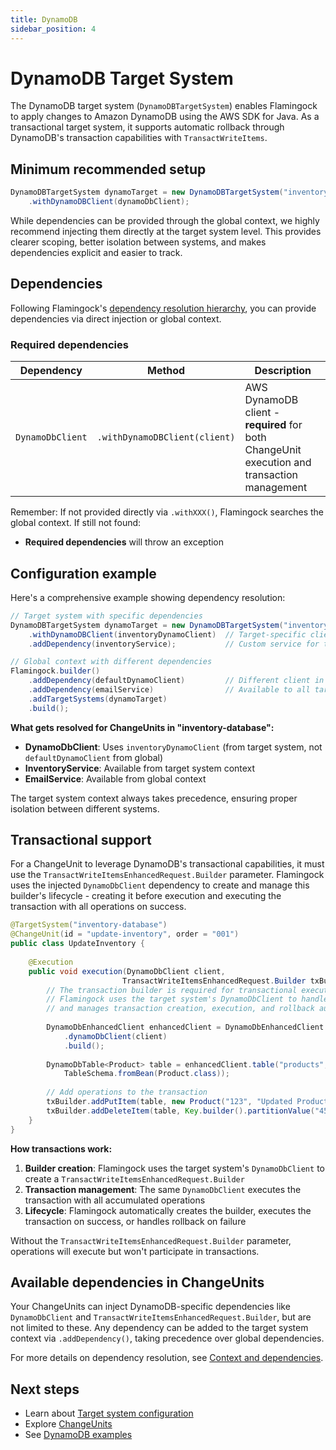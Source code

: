 ```yaml
---
title: DynamoDB
sidebar_position: 4
---
```


# DynamoDB Target System

The DynamoDB target system (`DynamoDBTargetSystem`) enables Flamingock to apply changes to Amazon DynamoDB using the AWS SDK for Java. As a transactional target system, it supports automatic rollback through DynamoDB's transaction capabilities with `TransactWriteItems`.

## Minimum recommended setup

```java
DynamoDBTargetSystem dynamoTarget = new DynamoDBTargetSystem("inventory-database")
    .withDynamoDBClient(dynamoDbClient);
```

While dependencies can be provided through the global context, we highly recommend injecting them directly at the target system level. This provides clearer scoping, better isolation between systems, and makes dependencies explicit and easier to track.

## Dependencies

Following Flamingock's [dependency resolution hierarchy](../flamingock-library-config/target-system-configuration.md#dependency-resolution-hierarchy), you can provide dependencies via direct injection or global context.

### Required dependencies

| Dependency | Method | Description |
|------------|--------|-------------|
| `DynamoDbClient` | `.withDynamoDBClient(client)` | AWS DynamoDB client - **required** for both ChangeUnit execution and transaction management |

Remember: If not provided directly via `.withXXX()`, Flamingock searches the global context. If still not found:
- **Required dependencies** will throw an exception

## Configuration example

Here's a comprehensive example showing dependency resolution:

```java
// Target system with specific dependencies
DynamoDBTargetSystem dynamoTarget = new DynamoDBTargetSystem("inventory-database")
    .withDynamoDBClient(inventoryDynamoClient)  // Target-specific client
    .addDependency(inventoryService);           // Custom service for this target

// Global context with different dependencies
Flamingock.builder()
    .addDependency(defaultDynamoClient)         // Different client in global
    .addDependency(emailService)                // Available to all targets
    .addTargetSystems(dynamoTarget)
    .build();
```

**What gets resolved for ChangeUnits in "inventory-database":**
- **DynamoDbClient**: Uses `inventoryDynamoClient` (from target system, not `defaultDynamoClient` from global)
- **InventoryService**: Available from target system context
- **EmailService**: Available from global context

The target system context always takes precedence, ensuring proper isolation between different systems.

## Transactional support

For a ChangeUnit to leverage DynamoDB's transactional capabilities, it must use the `TransactWriteItemsEnhancedRequest.Builder` parameter. Flamingock uses the injected `DynamoDbClient` dependency to create and manage this builder's lifecycle - creating it before execution and executing the transaction with all operations on success.

```java
@TargetSystem("inventory-database")
@ChangeUnit(id = "update-inventory", order = "001")
public class UpdateInventory {
    
    @Execution
    public void execution(DynamoDbClient client, 
                         TransactWriteItemsEnhancedRequest.Builder txBuilder) {
        // The transaction builder is required for transactional execution
        // Flamingock uses the target system's DynamoDbClient to handle transaction operations
        // and manages transaction creation, execution, and rollback automatically
        
        DynamoDbEnhancedClient enhancedClient = DynamoDbEnhancedClient.builder()
            .dynamoDbClient(client)
            .build();
        
        DynamoDbTable<Product> table = enhancedClient.table("products", 
            TableSchema.fromBean(Product.class));
        
        // Add operations to the transaction
        txBuilder.addPutItem(table, new Product("123", "Updated Product"));
        txBuilder.addDeleteItem(table, Key.builder().partitionValue("456").build());
    }
}
```

**How transactions work:**
1. **Builder creation**: Flamingock uses the target system's `DynamoDbClient` to create a `TransactWriteItemsEnhancedRequest.Builder`
2. **Transaction management**: The same `DynamoDbClient` executes the transaction with all accumulated operations
3. **Lifecycle**: Flamingock automatically creates the builder, executes the transaction on success, or handles rollback on failure

Without the `TransactWriteItemsEnhancedRequest.Builder` parameter, operations will execute but won't participate in transactions.

## Available dependencies in ChangeUnits

Your ChangeUnits can inject DynamoDB-specific dependencies like `DynamoDbClient` and `TransactWriteItemsEnhancedRequest.Builder`, but are not limited to these. Any dependency can be added to the target system context via `.addDependency()`, taking precedence over global dependencies.

For more details on dependency resolution, see [Context and dependencies](../flamingock-library-config/context-and-dependencies.md).

## Next steps

- Learn about [Target system configuration](../flamingock-library-config/target-system-configuration.md)
- Explore [ChangeUnits](../change-units/introduction.md)
- See [DynamoDB examples](https://github.com/flamingock/flamingock-examples/tree/master/dynamodb)